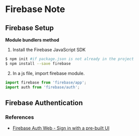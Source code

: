 # Firebase Note


## Firebase Setup
**Module bundlers method**
1. Install the Firebase JavaScript SDK
  ```bash
  $ npm init #if package.json is not already in the project
  $ npm install --save firebase
  ```
2. In a js file, import firebase module.
  ```javascript
  import firebase from 'firebase/app';
  import auth from 'firebase/auth';
  ```
## Firebase Authentication


### References
- [Firebase Auth Web - Sign in with a pre-built UI](https://firebase.google.com/docs/auth/web/firebaseui?authuser=0)

